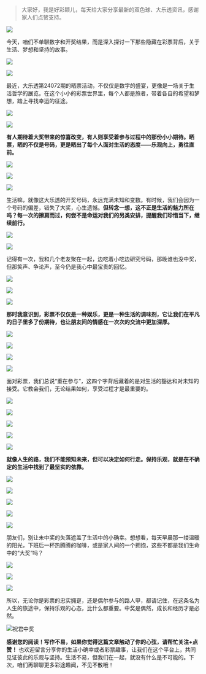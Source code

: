 > 大家好，我是好彩颖儿，每天给大家分享最新的双色球、大乐透资讯，感谢家人们点赞支持。


![](https://cdn.jsdelivr.net/gh/wangwenjie1314/PicCDN/2024-6-21/1718957520611-image.png)


今天，咱们不单聊数字和开奖结果，而是深入探讨一下那些隐藏在彩票背后，关于生活、梦想和坚持的故事。


![](https://cdn.jsdelivr.net/gh/wangwenjie1314/PicCDN/2024-6-24/1719199701447-image.png)


![](https://cdn.jsdelivr.net/gh/wangwenjie1314/PicCDN/2024-6-24/1719199770164-image.png)

最近，大乐透第24072期的晒票活动，不仅仅是数字的盛宴，更像是一场关于生活哲学的展览。在这个小小的彩票世界里，每个人都是旅者，带着各自的希望和梦想，踏上寻找幸运的征途。


![](https://cdn.jsdelivr.net/gh/wangwenjie1314/PicCDN/2024-6-24/1719199711402-image.png)


![](https://cdn.jsdelivr.net/gh/wangwenjie1314/PicCDN/2024-6-24/1719199717487-image.png)


**有人期待着大奖带来的惊喜改变，有人则享受着参与过程中的那份小小期待。晒票，晒的不仅是号码，更是晒出了每个人面对生活的态度——乐观向上，勇往直前。**

![](https://cdn.jsdelivr.net/gh/wangwenjie1314/PicCDN/2024-6-24/1719199779140-image.png)


![](https://cdn.jsdelivr.net/gh/wangwenjie1314/PicCDN/2024-6-24/1719199722577-image.png)

![](https://cdn.jsdelivr.net/gh/wangwenjie1314/PicCDN/2024-6-24/1719199787082-image.png)


生活嘛，就像这大乐透的开奖号码，永远充满未知和变数。有时候，我们会因为一个号码的偏差，错失了大奖，心生遗憾。**但转念一想，这不正是生活的魅力所在吗？每一次的擦肩而过，何尝不是命运对我们的另类安排，提醒我们珍惜当下，继续前行。**


![](https://cdn.jsdelivr.net/gh/wangwenjie1314/PicCDN/2024-6-24/1719199806004-image.png)

![](https://cdn.jsdelivr.net/gh/wangwenjie1314/PicCDN/2024-6-24/1719199730737-image.png)


记得有一次，我和几个老友聚在一起，边吃着小吃边研究号码，那晚谁也没中奖，但那笑声、争论声，至今仍是我心中最宝贵的回忆。


![](https://cdn.jsdelivr.net/gh/wangwenjie1314/PicCDN/2024-6-24/1719199815359-image.png)

![](https://cdn.jsdelivr.net/gh/wangwenjie1314/PicCDN/2024-6-24/1719199737635-image.png)


![](https://cdn.jsdelivr.net/gh/wangwenjie1314/PicCDN/2024-6-24/1719199824445-image.png)


**那时我意识到，彩票不仅仅是一种娱乐，更是一种生活的调味剂，它让我们在平凡的日子里多了份期待，也让朋友间的情感在一次次的交流中更加深厚。**


![](https://cdn.jsdelivr.net/gh/wangwenjie1314/PicCDN/2024-6-24/1719199835420-image.png)

![](https://cdn.jsdelivr.net/gh/wangwenjie1314/PicCDN/2024-6-24/1719199850896-image.png)

![](https://cdn.jsdelivr.net/gh/wangwenjie1314/PicCDN/2024-6-24/1719199874016-image.png)


![](https://cdn.jsdelivr.net/gh/wangwenjie1314/PicCDN/2024-6-24/1719199881468-image.png)

面对彩票，我们总说“重在参与”，这四个字背后藏着的是对生活的豁达和对未知的接受。它教会我们，无论结果如何，享受过程才是最重要的。


![](https://cdn.jsdelivr.net/gh/wangwenjie1314/PicCDN/2024-6-24/1719199888850-image.png)


![](https://cdn.jsdelivr.net/gh/wangwenjie1314/PicCDN/2024-6-24/1719199902721-image.png)

![](https://cdn.jsdelivr.net/gh/wangwenjie1314/PicCDN/2024-6-24/1719199962149-image.png)


![](https://cdn.jsdelivr.net/gh/wangwenjie1314/PicCDN/2024-6-24/1719199993876-image.png)

![](https://cdn.jsdelivr.net/gh/wangwenjie1314/PicCDN/2024-6-24/1719199976866-image.png)

**就像人生的路，我们不能预知未来，但可以决定如何行走。保持乐观，就是在不确定的生活中找到了最坚实的依靠。**

![](https://cdn.jsdelivr.net/gh/wangwenjie1314/PicCDN/2024-6-24/1719199950624-image.png)


![](https://cdn.jsdelivr.net/gh/wangwenjie1314/PicCDN/2024-6-24/1719199911040-image.png)


![](https://cdn.jsdelivr.net/gh/wangwenjie1314/PicCDN/2024-6-24/1719199923831-image.png)


![](https://cdn.jsdelivr.net/gh/wangwenjie1314/PicCDN/2024-6-24/1719199944020-image.png)

![](https://cdn.jsdelivr.net/gh/wangwenjie1314/PicCDN/2024-6-24/1719199935704-image.png)


朋友们，别让未中奖的失落遮盖了生活中的小确幸。想想看，每天早晨那一缕温暖的阳光，下班后一杯热腾腾的咖啡，或是家人间的一个拥抱，这些不都是我们生命中的“大奖”吗？


![](https://cdn.jsdelivr.net/gh/wangwenjie1314/PicCDN/2024-6-24/1719200048859-image.png)

![](https://cdn.jsdelivr.net/gh/wangwenjie1314/PicCDN/2024-6-24/1719200032248-image.png)

![](https://cdn.jsdelivr.net/gh/wangwenjie1314/PicCDN/2024-6-24/1719200074323-image.png)


所以，无论你是彩票的忠实拥趸，还是偶尔参与的路人甲，都请记住，在这条名为人生的旅途中，保持乐观的心态，比什么都重要。中奖是偶然，成长和经历才是必然。


![祝君中奖](https://cdn.jsdelivr.net/gh/wangwenjie1314/PicCDN/2024-6-24/1719200099413-image.png)


**感谢您的阅读！写作不易，如果你觉得这篇文章触动了你的心弦，请帮忙关注+点赞！** 也欢迎留言分享你的生活小确幸或者彩票趣事，让我们在这个平台上，共同见证彼此的乐观与坚持。生活不易，但我们在一起，就没有什么是不可能的。下次，咱们再聊聊更多彩途趣闻，不见不散哦！
